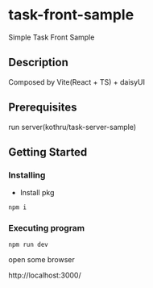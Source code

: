 # task-front-sample

Simple Task Front Sample

## Description

Composed by Vite(React + TS) + daisyUI

## Prerequisites

run server(kothru/task-server-sample)

## Getting Started

### Installing

* Install pkg

```cmd
npm i
```

### Executing program

```
npm run dev
```

open some browser

http://localhost:3000/